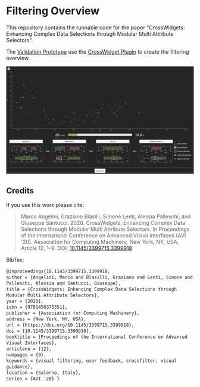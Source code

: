 # Filtering Overview
This repository contains the runnable code for the paper "CrossWidgets: Enhancing Complex Data Selections through Modular Multi Attribute Selectors".

The [Validation Prototype](https://aware-diag-sapienza.github.io/filtering-overview/prototype/index.html) use the [CrossWidget Plugin](https://github.com/aware-diag-sapienza/crosswidget) to create the filtering overview. 

<img alt="radviz" src="https://github.com/aware-diag-sapienza/filtering-overview/blob/master/dev/overview.png" width="960">

## Credits
If you use this work please cite: 
>Marco Angelini, Graziano Blasilli, Simone Lenti, Alessia Palleschi, and Giuseppe Santucci. 2020. CrossWidgets: Enhancing Complex Data Selections through Modular Multi Attribute Selectors. In Proceedings of the International Conference on Advanced Visual Interfaces (AVI '20). Association for Computing Machinery, New York, NY, USA, Article 12, 1–9. 
DOI: [10.1145/3399715.3399918](https://doi.org/10.1145/3399715.3399918)

BibTex:
```
@inproceedings{10.1145/3399715.3399918, 
author = {Angelini, Marco and Blasilli, Graziano and Lenti, Simone and Palleschi, Alessia and Santucci, Giuseppe}, 
title = {CrossWidgets: Enhancing Complex Data Selections through Modular Multi Attribute Selectors},
year = {2020}, 
isbn = {9781450375351}, 
publisher = {Association for Computing Machinery}, 
address = {New York, NY, USA}, 
url = {https://doi.org/10.1145/3399715.3399918}, 
doi = {10.1145/3399715.3399918},
booktitle = {Proceedings of the International Conference on Advanced Visual Interfaces},
articleno = {12},
numpages = {9},
keywords = {visual filtering, user feedback, crossfilter, visual guidance},
location = {Salerno, Italy},
series = {AVI '20} }
```